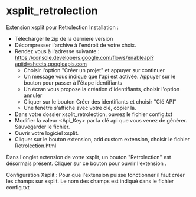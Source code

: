 # xsplit_retrolection

Extension xsplit pour Retrolection
Installation :
- Télécharger le zip de la dernière version
- Décompresser l'archive à l'endroit de votre choix.
- Rendez vous à l'adresse suivante : https://console.developers.google.com/flows/enableapi?apiid=sheets.googleapis.com
  - Choisir l'option "Créer un projet" et appuyer sur continuer
  - Un message vous indique que l'api est activée. Appuyer sur le bouton pour passer à l'étape identifiants
  - Un écran vous propose la création d'identifiants, choisir l'option annuler
  - Cliquer sur le bouton Créer des identifiants et choisir "Clé API"
  - Une fenêtre s'affiche avec votre clé, copier la.
- Dans votre dossier xsplit_retrolection, ouvrez le fichier config.txt
- Modifier la valeur <Api_Key> par la clé api que vous venez de générer. Sauvegarder le fichier.
- Ouvrir votre logiciel xsplit.
- Cliquer sur le bouton extension, add custom extension, choisir le fichier Retrolection.html

Dans l'onglet extension de votre xsplit, un bouton "Retrolection" est désormais présent.
Cliquer sur ce bouton pour ouvrir l'extension .

Configuration Xsplit :
Pour que l'extension puisse fonctionner il faut créer les champs sur xsplit.
Le nom des champs est indiqué dans le fichier config.txt
